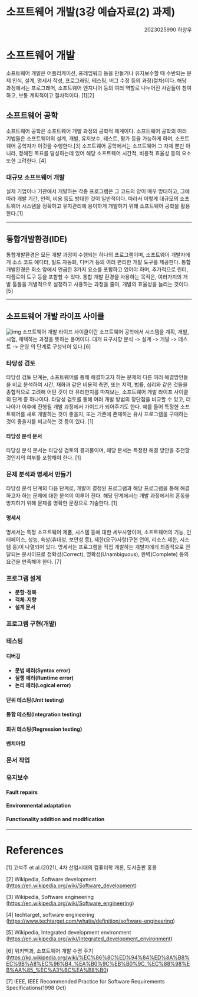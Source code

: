 # 소프트웨어 개발(3강 예습자료(2) 과제)
<span style="display: inline-block; width: 100%; text-align: right;">2023025990 하창우</span>

# **소프트웨어 개발**
소프트웨어 개발은 어플리케이션, 프레임워크 등을 만들거나 유지보수할 때 수반되는 문제 인식, 설계, 명세서 작성, 프로그래밍, 테스팅, 버그 수정 등의 과정(절차)이다. 해당 과정에서는 프로그래머, 소프트웨어 엔지니어 등의 여러 역할로 나누어진 사람들이 참여하고, 보통 계획적이고 절차적이다. [1][2]

## **소프트웨어 공학**
소프트웨어 공학은 소프트웨어 개발 과정의 공학적 체계이다.
소프트웨어 공학의 여러 기법들은 소프트웨어의 설계, 개발, 유지보수, 테스트, 평가 등을 가능하게 하며, 소프트웨어 공학자가 이것을 수행한다.[3]
소프트웨어 공학에서는 소프트웨어 그 자체 뿐만 아니라, 정해진 목표를 달성하는데 있어 해당 소프트웨어 시간적, 비용적 효율성 등의 요소 또한 고려한다. [4]

### **대규모 소프트웨어 개발**
실제 기업이나 기관에서 개발하는 각종 프로그램은 그 코드의 양이 매우 방대하고, 그에 따라 개발 기간, 인력, 비용 등도 방대한 것이 일반적이다.
따라서 이렇게 대규모의 소프트웨어 시스템을 정확하고 유지관리에 용이하게 개발하기 위해 소프트웨어 공학을 활용한다.[1]

---

## **통합개발환경(IDE)**
통합개발환경은 모든 개발 과정이 수행되는 하나의 프로그램이며, 소프트웨어 개발자에게 소스 코드 에디터, 빌드 자동화, 디버거 등의 여러 편리한 개발 도구를 제공한다.
통합개발환경은 최소 앞에서 언급한 3가지 요소를 포함하고 있어야 하며, 추가적으로 린터, 디플로이 도구 등을 포함할 수 있다.
통합 개발 환경을 사용하는 목적은, 여러가지의 개발 툴들을 개별적으로 설정하고 사용하는 과정을 줄여, 개발의 효율성을 늘리는 것이다. [5]

---

## **소프트웨어 개발 라이프 사이클**
![img](https://upload.wikimedia.org/wikipedia/commons/thumb/b/bb/Systems_Development_Life_Cycle.jpg/1080px-Systems_Development_Life_Cycle.jpg)
소프트웨어 개발 라이프 사이클이란 소프트웨어 공학에서 시스템을 계획, 개발, 시험, 채택하는 과정을 뜻하는 용어이다. 대개 요구사항 분석 -> 설계 -> 개발 -> 테스트 -> 운영 의 단계로 구성되어 있다.[6]

### **타당성 검토**
타당성 검토 단계는, 소프트웨어를 통해 해결하고자 하는 문제의 다른 여러 해결방안들을 비교 분석하여 시간, 재화과 같은 비용적 측면, 또는 지역, 법률, 심리와 같은 것들을 종합적으로 고려해 어떤 것이 더 유리한지를 따져보는, 소프트웨어 개발 라이프 사이클의 단계 중 하나이다.
타당성 검토를 통해 여러 개발 방법의 장단점을 비교할 수 있고, 더 나아가 이후에 진행될 개발 과정에서 가이드가 되어주기도 한다.
예를 들어 특정한 소프트웨어를 새로 개발하는 것이 좋을지, 또는 기존에 존재하는 유사 프로그램을 구매하는 것이 좋을지를 비교하는 것 등이 있다. [1]

#### **타당성 분석 문서**
타당성 분석 문서는 타당성 검토의 결과물이며, 해당 문서는 특정한 해결 방안을 추천할 것인지의 여부를 포함해야 한다. [1]

### **문제 분석과 명세서 만들기**
타당성 분석 단계의 다음 단계로, 개발이 결정된 프로그램과 해당 프로그램을 통해 해결하고자 하는 문제에 대한 분석이 이루어 진다. 
해당 단계에서는 개발 과정에서의 혼동을 방지하기 위해 문제를 명확한 문장으로 기술한다. [1]

#### **명세서**
명세서는 특정 소프트웨어 제품, 시스템 등에 대한 세부사항이며, 소프트웨어의 기능, 인터페이스, 성능, 속성(휴대성, 보안성 등), 제한(요구)사항(구현 언어, 리소스 제한, 시스템 등)이 나열되어 있다.
명세서는 프로그램을 직접 개발하는 개발자에게 최종적으로 전달되는 문서이므로 정확성(Correct), 명확성(Unambiguous), 완벽(Complete) 등의 요건을 만족해야 한다. [7]

### **프로그램 설계**


- **분할-정복**
- **객체-지향**
- **설계 문서**

### **프로그램 구현(개발)**
### **테스팅**
#### **디버깅**
- **문법 에러(Syntax error)**
- **실행 에러(Runtime error)**
- **논리 에러(Logical error)**

#### **단위 테스팅(Unit testing)**
#### **통합 테스팅(Integration testing)**
#### **회귀 테스팅(Regression testing)**
#### **벤치마킹**

### **문서 작업**

### **유지보수**
#### **Fault repairs**
#### **Environmental adaptation**
#### **Functionality addition and modification**


---

# References

[1] 고석주 et al.(2021), 4차 산업시대의 컴퓨터학 개론, 도서출판 홍릉

[2] Wikipedia, Software development
(https://en.wikipedia.org/wiki/Software_development)

[3] Wikipedia, Software engineering
(https://en.wikipedia.org/wiki/Software_engineering)

[4] techtarget, software engineering
(https://www.techtarget.com/whatis/definition/software-engineering)

[5] Wikipedia, Integrated development environment
(https://en.wikipedia.org/wiki/Integrated_development_environment)

[6] 위키백과, 소프트웨어 개발 수명 주기
(https://ko.wikipedia.org/wiki/%EC%86%8C%ED%94%84%ED%8A%B8%EC%9B%A8%EC%96%B4_%EA%B0%9C%EB%B0%9C_%EC%88%98%EB%AA%85_%EC%A3%BC%EA%B8%B0)

[7] IEEE, IEEE Recommended Practice for Software Requirements Specifications(1998 Oct)


